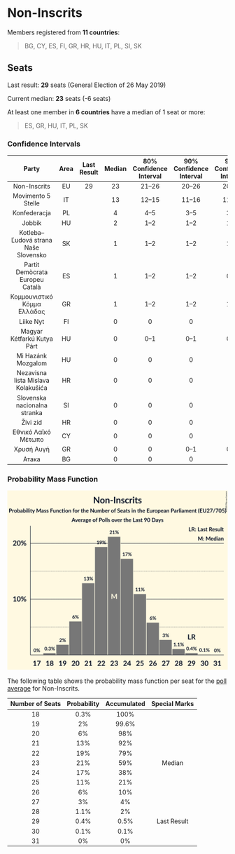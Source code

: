 # Non-Inscrits

Members registered from **11 countries**:

> BG, CY, ES, FI, GR, HR, HU, IT, PL, SI, SK

## Seats

Last result: **29** seats (General Election of 26 May 2019)

Current median: **23** seats (-6 seats)

At least one member in **6 countries** have a median of 1 seat or more:

> ES, GR, HU, IT, PL, SK

### Confidence Intervals

| Party | Area | Last Result | Median | 80% Confidence Interval | 90% Confidence Interval | 95% Confidence Interval | 99% Confidence Interval |
|:-----:|:----:|:-----------:|:------:|:-----------------------:|:-----------------------:|:-----------------------:|:-----------------------:|
| Non-Inscrits | EU | 29 | 23 | 21–26 | 20–26 | 20–27 | 19–28 |
| Movimento 5 Stelle | IT | | 13 | 12–15 | 11–16 | 11–17 | 10–18 |
| Konfederacja | PL | | 4 | 4–5 | 3–5 | 3–5 | 3–6 |
| Jobbik | HU | | 2 | 1–2 | 1–2 | 1–3 | 1–3 |
| Kotleba–Ľudová strana Naše Slovensko | SK | | 1 | 1–2 | 1–2 | 1–2 | 1–2 |
| Partit Demòcrata Europeu Català | ES | | 1 | 1–2 | 1–2 | 0–2 | 0–2 |
| Κομμουνιστικό Κόμμα Ελλάδας | GR | | 1 | 1–2 | 1–2 | 1–2 | 1–2 |
| Liike Nyt | FI | | 0 | 0 | 0 | 0 | 0 |
| Magyar Kétfarkú Kutya Párt | HU | | 0 | 0–1 | 0–1 | 0–1 | 0–1 |
| Mi Hazánk Mozgalom | HU | | 0 | 0 | 0 | 0 | 0 |
| Nezavisna lista Mislava Kolakušića | HR | | 0 | 0 | 0 | 0 | 0 |
| Slovenska nacionalna stranka | SI | | 0 | 0 | 0 | 0 | 0 |
| Živi zid | HR | | 0 | 0 | 0 | 0 | 0 |
| Εθνικό Λαϊκό Μέτωπο | CY | | 0 | 0 | 0 | 0 | 0 |
| Χρυσή Αυγή | GR | | 0 | 0 | 0–1 | 0–1 | 0–1 |
| Атака | BG | | 0 | 0 | 0 | 0 | 0 |

### Probability Mass Function

![Graph with seats probability mass function not yet produced](average-2020-05-31-seats-pmf-non-inscrits.png "Seats Probability Mass Function")

The following table shows the probability mass function per seat for the [poll average](average-2020-05-31.html) for Non-Inscrits.

| Number of Seats | Probability | Accumulated | Special Marks |
|:---------------:|:-----------:|:-----------:|:-------------:|
| 18 | 0.3% | 100% |  |
| 19 | 2% | 99.6% |  |
| 20 | 6% | 98% |  |
| 21 | 13% | 92% |  |
| 22 | 19% | 79% |  |
| 23 | 21% | 59% | Median |
| 24 | 17% | 38% |  |
| 25 | 11% | 21% |  |
| 26 | 6% | 10% |  |
| 27 | 3% | 4% |  |
| 28 | 1.1% | 2% |  |
| 29 | 0.4% | 0.5% | Last Result |
| 30 | 0.1% | 0.1% |  |
| 31 | 0% | 0% |  |


